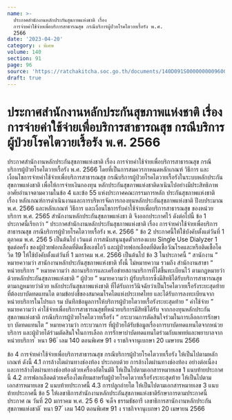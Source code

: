 ```yaml
---
name: >-
  ประกาศสำนักงานหลักประกันสุขภาพแห่งชาติ เรื่อง
  การจ่ายค่าใช้จ่ายเพื่อบริการสาธารณสุข กรณีบริการผู้ป่วยโรคไตวายเรื้อรัง พ.ศ.
  2566
date: '2023-04-20'
category: ง พิเศษ
volume: 140
section: 91
page: 96
source: 'https://ratchakitcha.soc.go.th/documents/140D091S0000000009600.pdf'
draft: true
---
```


# ประกาศสำนักงานหลักประกันสุขภาพแห่งชาติ เรื่อง การจ่ายค่าใช้จ่ายเพื่อบริการสาธารณสุข กรณีบริการผู้ป่วยโรคไตวายเรื้อรัง พ.ศ. 2566

ประกาศสำนักงานหลักประกันสุขภาพแห่งชาติ เรื่อง การจ่ายค่าใช้จ่ายเพื่อบริการสาธารณสุข กรณีบริการผู้ป่วยโรคไตวายเรื้อรัง พ.ศ. 2566 โดยที่เป็นการสมควรกาหนดหลักเกณฑ์ วิธีการ และเงื่อนไขการจ่ายค่าใช้จ่ายเพื่อบริการสาธารณสุข กรณีบริการผู้ป่วยโรคไตวายเรื้อรังในระบบหลักประกันสุขภาพแห่งชาติ เพื่อให้การจ่ายเงินกองทุน หลักประกันสุขภาพแห่งชาติดาเนินไปอย่างมีประสิทธิภาพ อาศัยอำนาจตามความในข้อ 4 และข้อ 55 แห่งประกาศคณะกรรมการหลัก ประกันสุขภาพแห่งชาติ เรื่อง หลักเกณฑ์การดำเนินงานและการบริหารจัดการกองทุนหลักประกันสุขภาพแห่งชาติ ปีงบประมาณ พ.ศ. 2566 และหลักเกณฑ์ วิธีการ และเงื่อนไขการรับค่าใช้จ่ายเพื่อบริการสาธารณสุข ของหน่วยบริการ พ.ศ. 2565 สำนักงานหลักประกันสุขภาพแห่งชา ติ จึงออกประกาศไว้ ดังต่อไปนี้ ข้อ 1 ประกาศนี้เรียกว่า “ ประกาศสำนักงานหลักประกันสุขภาพแห่งชาติ เรื่อง การจ่ายค่าใช้จ่ายเพื่อบริการสาธารณสุข กรณีบริการผู้ป่วยโรคไตวายเรื้อรัง พ.ศ. 2566 ” ข้อ 2 ประกาศนี้ให้ใช้บังคับตั้งแต่วันที่ 1 ตุลาคม พ.ศ. 256 5 เป็นต้นไป เว้นแต่ การสนับสนุนชุดตัวกรองแบบ Single Use Dialyzer 1 ชุดต่อครั้ง ของผู้ป่วยฟอกเลือดที่ติดเชื้อเอชไอวี และผู้ป่วยฟอกเลือดที่ติดเชื้อวัณโรคและหรือติดเชื้อโควิด 19 ให้ใช้บังคับตั้งแต่วันที่ 1 มกราคม พ.ศ. 2566 เป็นต้นไป ข้อ 3 ในประกาศนี้ “ สานักงาน ” หมายความว่า สานักงานหลักประกันสุขภาพแห่งชาติ ทั้งนี้ ไม่หมายความ รวมถึง สำนักงานสาขา “ หน่วยบริการ ” หมายความว่า สถานบริการและเครือข่ายสถานบริการที่ได้ขึ้นทะเบียนไว้ ตามกฎหมายว่าด้วยหลักประกันสุขภาพแห่งชาติ “ ผู้ป่วย ” หมายความว่า ผู้รับบริการซึ่งมีสิทธิได้รับบริการสาธารณสุขตามกฎหมายว่าด้วย หลักประกันสุขภาพแห่งชาติ ที่ได้รับการวินิจฉัยว่าเป็นโรคไตวายเรื้อรังระยะสุดท้ายที่ต้องบาบัดทดแทนไต ตามข้อบ่งชี้ของสมาคมโรคไตแห่งประเทศไทย และได้รับการลงทะเบียนจากหน่วยบริการในโปรแก รม บันทึกข้อมูลการให้บริการผู้ป่วยไตวายเรื้อรังระยะสุดท้าย “ ค่าใช้จ่าย ” หมายความว่า ค่าใช้จ่ายเพื่อบริการสาธารณสุขที่หน่วยบริการมีสิทธิได้รับ จากกองทุนหลักประกันสุขภาพแห่งชาติ กรณีบริการผู้ป่วยโรคไตวายเรื้อรัง “ กระบวนการตัดสินใจร่วมในการเลือกการรักษาบา บัดทดแทนไต ” หมายความว่า กระบวนการ ที่ผู้ป่วยได้รับข้อมูลเรื่องการบาบัดทดแทนไตจากหน่วยบริการ และผู้ป่วยได้ร่วมตัดสินใจในการเลือก การรักษาบำบัดทดแทนไตร่วมกับแพทย์และพยาบาลจากหน่วยบริการ ้ หนา 96 ่ เลม 140 ตอนพิเศษ 91 ง ราชกิจจานุเบกษา 20 เมษายน 2566

ข้อ 4 การจ่ายค่าใช้จ่ายเพื่อบริการสาธารณสุข กรณีบริการผู้ป่วยโรคไตวายเรื้อรัง ให้เป็นไปตามหลักเกณฑ์ ดังนี้ 4.1 การล้างไตผ่านทางช่องท้อง ประกอบด้วย การล้างไตผ่านทางช่องท้อง อย่างต่อเนื่อง และการล้างไตผ่านทางช่องท้องด้วยเครื่องอัตโนมัติ ให้เป็นไปตามเอกสารหมายเลข 1 แนบท้ายประกาศนี้ 4.2 การฟอกเลือดด้วยเครื่องไตเทียมสาหรับผู้ป่วยโรคไตวายเรื้อรังระยะสุดท้าย ให้เป็นไปตามเอกสารหมายเลข 2 แนบท้ายประกาศนี้ 4.3 การปลูกถ่ายไต ให้เป็นไปตามเอกสารหมายเลข 3 แนบท้ายประกาศนี้ ข้อ 5 ให้เลขาธิการสำนักงานหลักประกันสุขภาพแห่งชาติรักษาการตามประกาศนี้ ประกาศ ณ วันที่ 20 มกราคม พ.ศ. 25 6 6 จเด็จ ธรรมธัชอารี เลขาธิการสานักงานหลักประกันสุขภาพแห่งชาติ ้ หนา 97 ่ เลม 140 ตอนพิเศษ 91 ง ราชกิจจานุเบกษา 20 เมษายน 2566



















































